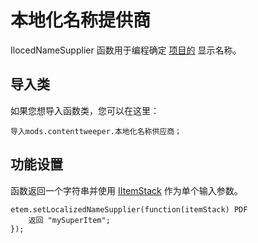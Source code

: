 # 本地化名称提供商

IlocedNameSupplier 函数用于编程确定 [项目的](/Mods/ContentTweaker/Vanilla/Creatable_Content/Item/) 显示名称。

## 导入类

如果您想导入函数类，您可以在这里：

```zenscript
导入mods.contenttweeper.本地化名称供应商；
```

## 功能设置

函数返回一个字符串并使用 [IItemStack](/Vanilla/Items/IItemStack/) 作为单个输入参数。

```zenscript
etem.setLocalizedNameSupplier(function(itemStack) PDF
    返回 "mySuperItem";
});
```